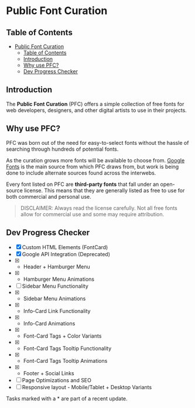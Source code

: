 # Public Font Curation

## Table of Contents
- [Public Font Curation](#public-font-curation)
  - [Table of Contents](#table-of-contents)
  - [Introduction](#introduction)
  - [Why use PFC?](#why-use-pfc)
  - [Dev Progress Checker](#dev-progress-checker)

## Introduction
The **Public Font Curation** (PFC) offers a simple collection of free fonts for web developers, designers, and other digital artists to use in their projects.

## Why use PFC?
PFC was born out of the need for easy-to-select fonts without the hassle of searching through hundreds of potential fonts.

As the curation grows more fonts will be available to choose from. [Google Fonts](https://fonts.google.com/) is the main source from which PFC draws from, but work is being done to include alternate sources found across the interwebs.

Every font listed on PFC are **third-party fonts** that fall under an open-source license. This means that they are generally listed as free to use for both commercial and personal use. 

> DISCLAIMER: Always read the license carefully. Not all free fonts allow for commercial use and some may require attribution.

## Dev Progress Checker
- [x] Custom HTML Elements (FontCard)
- [x] Google API Integration (Deprecated)
- [x] * Header + Hamburger Menu
- [x] * Hamburger Menu Animations
- [ ] Sidebar Menu Functionality
- [x] * Sidebar Menu Animations
- [x] * Info-Card Link Functionality
- [x] * Info-Card Animations
- [x] * Font-Card Tags + Color Variants
- [x] * Font-Card Tags Tooltip Functionality
- [x] * Font-Card Tags Tooltip Animations
- [x] * Footer + Social Links
- [ ] Page Optimizations and SEO
- [ ] Responsive layout - Mobile/Tablet + Desktop Variants

Tasks marked with a * are part of a recent update.